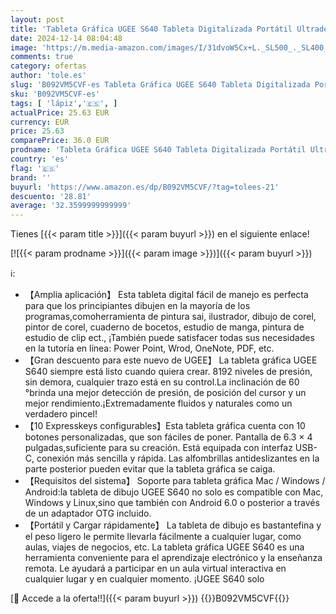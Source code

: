 ```yaml
---
layout: post
title: 'Tableta Gráfica UGEE S640 Tableta Digitalizada Portátil Ultradelgada  con Función de Inclinación  Teclas Personalizadas  Lápiz sin Pilas para Windows Mac Linux'
date: 2024-12-14 08:04:48
image: 'https://m.media-amazon.com/images/I/31dvoW5Cx+L._SL500_._SL400_.jpg'
comments: true
category: ofertas
author: 'tole.es'
slug: 'B092VM5CVF-es Tableta Gráfica UGEE S640 Tableta Digitalizada Portátil...'
sku: 'B092VM5CVF-es'
tags: [ 'lápiz','🇪🇸', ]
actualPrice: 25.63 EUR
currency: EUR
price: 25.63
comparePrice: 36.0 EUR
prodname: 'Tableta Gráfica UGEE S640 Tableta Digitalizada Portátil Ultradelgada  con Función de Inclinación  Teclas Personalizadas  Lápiz sin Pilas para Windows Mac Linux'
country: 'es'
flag: '🇪🇸'
brand: ''
buyurl: 'https://www.amazon.es/dp/B092VM5CVF/?tag=tolees-21'
descuento: '28.81'
average: '32.3599999999999'
---
```


Tienes [{{< param title >}}]({{< param buyurl >}}) en el siguiente enlace!

[![{{< param prodname >}}]({{< param image >}})]({{< param buyurl >}})

ℹ️:

- 【Amplia aplicación】 Esta tableta digital fácil de manejo es perfecta para que los principiantes dibujen en la mayoría de los programas,comoherramienta de pintura sai, ilustrador, dibujo de corel, pintor de corel, cuaderno de bocetos, estudio de manga, pintura de estudio de clip ect., ¡También puede satisfacer todas sus necesidades en la tutoría en línea: Power Point, Wrod, OneNote, PDF, etc.
- 【Gran descuento para este nuevo de UGEE】 La tableta gráfica UGEE S640 siempre está listo cuando quiera crear. 8192 niveles de presión, sin demora, cualquier trazo está en su control.La inclinación de 60 °brinda una mejor detección de presión, de posición del cursor y un mejor rendimiento.¡Extremadamente fluidos y naturales como un verdadero pincel!
- 【10 Expresskeys configurables】Esta tableta gráfica cuenta con 10 botones personalizadas, que son fáciles de poner. Pantalla de 6.3 × 4 pulgadas,suficiente para su creación. Está equipada con interfaz USB-C, conexión más sencilla y rápida. Las alfombrillas antideslizantes en la parte posterior pueden evitar que la tableta gráfica se caiga.
- 【Requisitos del sistema】 Soporte para tableta gráfica Mac / Windows / Android:la tableta de dibujo UGEE S640 no solo es compatible con Mac, Windows y Linux,sino que también con Android 6.0 o posterior a través de un adaptador OTG incluido.
- 【Portátil y Cargar rápidamente】 La tableta de dibujo es bastantefina y el peso ligero le permite llevarla fácilmente a cualquier lugar, como aulas, viajes de negocios, etc. La tableta gráfica UGEE S640 es una herramienta conveniente para el aprendizaje electrónico y la enseñanza remota. Le ayudará a participar en un aula virtual interactiva en cualquier lugar y en cualquier momento. ¡UGEE S640 solo

[🛒 Accede a la oferta!!]({{< param buyurl >}})
{{<world>}}B092VM5CVF{{</world>}}

